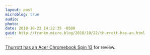 ```yaml
---
layout: post
microblog: true
audio: 
photo: 
date: 2018-10-22 14:22:35 -0500
guid: http://frankm.micro.blog/2018/10/22/thurrott-has-an.html
---
```

[Thurrott has an Acer Chromebook Spin 13](https://www.thurrott.com/mobile/chrome-os/chromebook/189194/acer-chromebook-spin-13-first-impressions) for review. 
